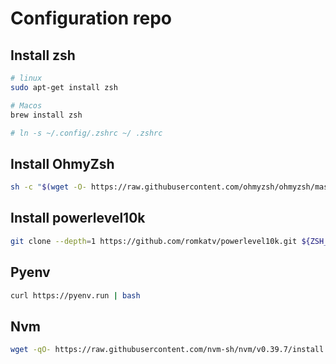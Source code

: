 # Configuration repo

## Install zsh
``` bash
# linux
sudo apt-get install zsh

# Macos
brew install zsh

# ln -s ~/.config/.zshrc ~/ .zshrc
```

## Install OhmyZsh
```bash
sh -c "$(wget -O- https://raw.githubusercontent.com/ohmyzsh/ohmyzsh/master/tools/install.sh)"
```


## Install powerlevel10k

``` bash
git clone --depth=1 https://github.com/romkatv/powerlevel10k.git ${ZSH_CUSTOM:-$HOME/.oh-my-zsh/custom}/themes/powerlevel10k
```

## Pyenv

```bash
curl https://pyenv.run | bash
```

## Nvm

```bash
wget -qO- https://raw.githubusercontent.com/nvm-sh/nvm/v0.39.7/install.sh | bash
```
